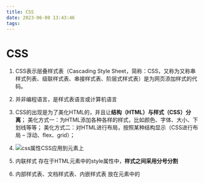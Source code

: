 ```yaml
---
title: CSS
date: 2023-06-08 13:43:46
tags:
---
```


# CSS
1. CSS表示层叠样式表（Cascading Style Sheet，简称：CSS，又称为又称串样式列表、级联样式表、串接样式表、阶层式样式表）是为网页添加样式的代码。
2. 并非编程语言，是样式表语言或计算机语言
3. CSS的出现是为了美化HTML的，并且让**结构（HTML）与样式（CSS）分离**；
	美化方式一：为HTML添加各种各样的样式，比如颜色、字体、大小、下划线等等；
	美化方式二：对HTML进行布局，按照某种结构显示（CSS进行布局 – 浮动、flex、grid）；
4. 	![css属性](https://blog-images-1310572444.cos.ap-guangzhou.myqcloud.com/image-20230608134759699.png)CSS应用到元素上

1. 内联样式
	存在于HTML元素中的style属性中，**样式之间采用分号分割**
2. 内部样式表、文档样式表、内嵌样式表
	放在<head>元素中的<style>元素中
	在Vue的开发过程中，每个组件也会有一个style元素，和内部样式表非常的相似（原理并不相同）
3. 外部样式表
	独立文件，通过<link>元素引入进来
4. **@import**
	@import url(css文件地址);
	在<style>元素中导入其他CSS文件

## 文本
1. **text-decoration**
    设置文字的装饰线
    none
    underline
    overline
    line-through

2. **text-transform**
    设置文字大小写转换
    capitalize：(使…首字母大写, 资本化的意思)将每个单词的首字符变为大写
    uppercase：(大写字母)将每个单词的所有字符变为大写
    lowercase：(小写字母)将每个单词的所有字符变为小写
   none：没有任何影响

3. **text-indent**
	用于设置第一行缩进
	2em
	
4. **text-align**
	设置文本对其颜色
	MDN：定义行内内容（例如文字）如何相对它的块父元素对齐;
	常用值：left：左对齐；right：右对齐；center：正中间显示；justify：两端对齐

5. letter-spacing、word-spacing
	letter-spacing、word-spacing分别用于设置字母、单词之间的间距
	默认是0，可以设置为负数
	
## 字体
1. **font-size**
    设置文字的大小
    100px 、 50%

2. **font-family**
    设置文字字体名称，可设置多个
    可通过**@font-face** 指定的可以直接下载的字体

3. **font-weight**
    设置文字的粗细(重量)
    normal：400；bold：700

4. font-style
    normal、italic、oblique

5. **line-height**
    设置文本行高
    行高：两行文字基线之间的间距
    基线（baseline）：与小写字母x最底部对齐的线

  ![文本行高](https://blog-images-1310572444.cos.ap-guangzhou.myqcloud.com/image-20230608171128970.png)
	 应用实例：假设div中只有一行文字，如何让这行文字在div内部垂直居中
		让line-height等同于height

## 选择器
1. 通用选择器
	所有元素都会被选中
	用来给所有素性设置通用属性

2. 元素选择器
	元素的名称

3. 类选择器
	**.类名**

4. id选择器
	**#id**
	**唯一的，不能重复的**
	
5. 属性选择器
	拥有某一个属性[att]
	属性等于某个值[att=val]
	
6. 后代选择器

7. 伪元素选择器 **::before  ::after**
	用来给一个元素的内容前或后插入其他内容的东西	

## 盒子模型

## CSS继承-层叠-元素类型

## 定位 | position
### 静态定位 | static
1. 元素俺找 **normal flow** 布局
2. left 、 right、 top、 bottom没有任何作用


### 相对定位 | relative
1. 还在标准流布局
2. left 、 right、 top、 bottom被激活，相对自己的位置
3. 在不影响其他元素位置的前提下，对当前元素位置进行微调

### 固定定位 | fixed
1. 脱标，定位参照对象是视口(可视区域)
2. 主要设置一些不随画布移动的图标

### 绝对定位 | absolute
1. 脱标；参照对象是**最邻近的<u>定位祖先元素</u>，如果无则为视口**
2. **子绝父相**是因为相对定位没有脱离标准流，但是也能是最邻近的定位祖先元素

### fixed | absolute
1. **可以随意设置宽高**，不论是否是行内非替换元素
2. 宽高默认由内容决定

### 粘性定位 | sticky
1. 考虑兼容性问题，较新，不兼容IE
2. 相当于relativ和fixed的结合，当滚动到一定位置时，停留在视口位置
3. 相对于最近的滚动祖先包含视口的	

### z-index 
1. 仅对定位元素有效
2. 同一层级的比较
2. z-index越大，层叠越在上面；相等，写在后面的元素在上面

### 总结
![position定位总结](https://blog-images-1310572444.cos.ap-guangzhou.myqcloud.com/image-20230609110822255.png)

## 其他
### auto
1. 交给浏览器来处理，具体交给浏览器处理
2. 绝对定位中，top……设置为auto大概率是不会平分居中显示的

## 浮动 | float 
1. **float**: none  |  left  | right 
2. 脱离标准流，让元素靠左靠右(包含块)
3. **层叠关系：普通元素 < float < 定位元素**
4. 浮动元素之间不能层叠
5. 浮动元素不能和行内级内容层叠，否则内容将会被推出
6. **正在退出历史舞台，兼容性好，图文混排**

### 清除浮动
1. 还没看，后面再看一次


## 其他
1. 在书写代码中的换行符被浏览器解析会产生间隙
2. **将多个行内级元素中间的空格去除的方法**
	* 删除换行符
	* 将父元素的font-size设置为0 ，但是子元素需要设置回来
	* 浮动可以去除空袭
	* flex布局

## flex layout | 一维
### 理解
1. flexbox：弹性盒子
2. display：flex
3. 开启flex布局的元素叫**flex container**；flex container里面的直接子元素叫做**flex item**
4. 主轴、交叉轴(可变)

   ![flex布局模型](https://blog-images-1310572444.cos.ap-guangzhou.myqcloud.com/image-20230609215913006.png)
   
### container
1. **flex-direction**: 决定主轴方向
	* row-reverse | row | column | column-reverse
	
2. **flex-wrap**： flex-container单行还是多行显示
	* 元素最终展示的宽度和width有关系，但没有绝对的关系
	* flex-wrap: nowrap 单行显示
	* flex-wrap: wrap 多行显示
	* flex-wrap: wrap-reserve 多行显示，与wrap相比cross-start、cross-end相反
	
3. **flex-flow: flex-direction flex-wrap**

4. **justify-content**
	* 主轴对齐方式
	![对齐方式](https://blog-images-1310572444.cos.ap-guangzhou.myqcloud.com/image-20230610094741669.png)
	
5. **align-item**
	* 交叉轴对齐方式
	* 在flex布局中，normal和scratch的样式一样拉伸(height：auto)
	* 在设置具体高度后，不会进行拉伸
	![flex交叉轴对齐方式](https://blog-images-1310572444.cos.ap-guangzhou.myqcloud.com/image-20230610100943832.png)

6. **align-content** 少
	* 在交叉轴中多行中，类似主轴中的justify-content
	![align-content](https://blog-images-1310572444.cos.ap-guangzhou.myqcloud.com/image-20230610102839625.png)

### flex-item
1. order： 设置顺序，值越小越往后
2. flex-shlef:
3. **flex-grow**: 决定flex items如何扩展、拉伸，默认值:0
4. flex-shrink：决定flex items如何缩小，默认值：1
5. flex-basis
6. flex：缩写属性

### 其他

![布局问题](https://blog-images-1310572444.cos.ap-guangzhou.myqcloud.com/image-20230610105917292.png)

增加（列数-2）个span，虽然是无用元素，但是占据位置，没有给高度默认不显示高度可以达到相应效果

## 形变
### transform
1. 对行内级非替换元素无效
### transition
### animation
### vertical-align




## grid layout | 二维
### 理解
1. 兼容性不好

## 形变



## 元素居中方案

### absolute | fixed

1. 子绝父相，left、right、bottom、top都设置为0，margin设置为aotu，元素由宽高_143
2. **不存在兼容性问题**
   ![绝对定位元素居中](https://blog-images-1310572444.cos.ap-guangzhou.myqcloud.com/image-20230609113500652.png)
3. ![水平居中方案](C:\Users\86159\AppData\Roaming\Typora\typora-user-images\image-20230612113931709.png)
